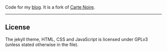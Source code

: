 Code for my [blog](augurcognito.github.io/blog/). It is a fork of [Carte Noire](https://github.com/jacobtomlinson/carte-noire).

---
## License
The jekyll theme, HTML, CSS and JavaScript is licensed under GPLv3 (unless stated otherwise in the file).
